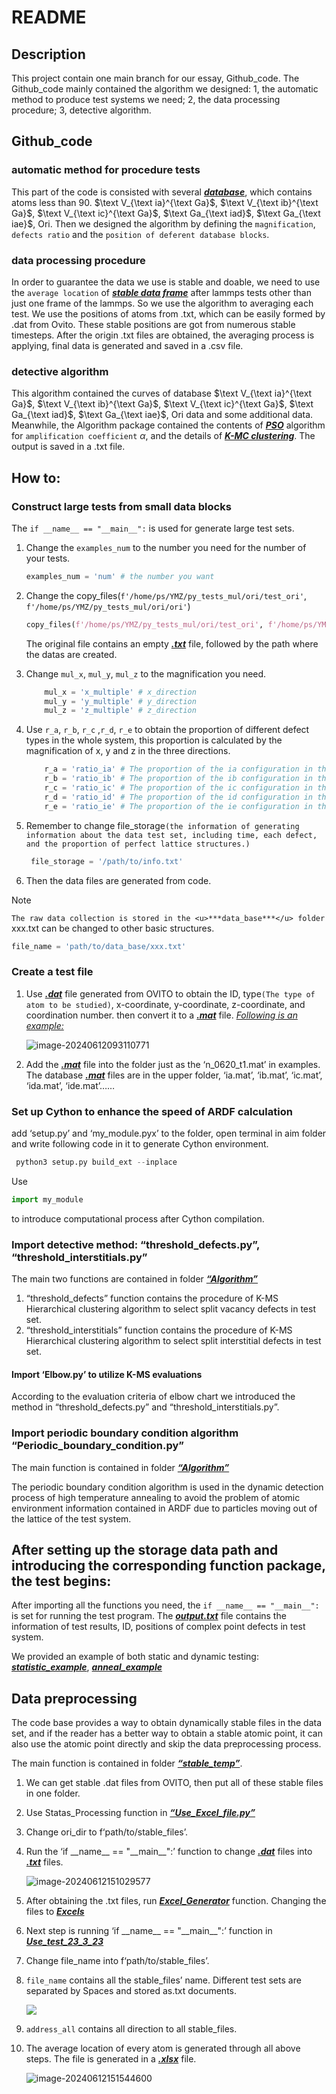 # README

## Description

This project contain one main branch for our essay, Github_code. The Github_code mainly contained the algorithm we designed: 1, the automatic method to produce test systems we need; 2, the data processing procedure; 3, detective algorithm. 

## Github_code

### automatic method for procedure tests

This part of the code is consisted with several ***<u>database</u>***, which contains atoms less than 90. $\text V_{\text ia}^{\text Ga}$, $\text V_{\text ib}^{\text Ga}$, $\text V_{\text ic}^{\text Ga}$, $\text Ga_{\text iad}$, $\text Ga_{\text iae}$, Ori. Then we designed the algorithm by defining the `magnification`, `defects ratio` and the `position of deferent database blocks`.

### data processing procedure

In order to guarantee the data we use is stable and doable, we need to use the `average location` of ***<u>stable data frame</u>*** after lammps tests other than just one frame of the lammps. So we use the algorithm to averaging each test. We use the positions of atoms from .txt, which can be easily formed by .dat from Ovito. These stable positions are got from numerous stable timesteps. After the origin .txt files are obtained, the averaging process is applying, final data is generated and saved in a .csv file.

### detective algorithm

This algorithm contained the curves of database $\text V_{\text ia}^{\text Ga}$, $\text V_{\text ib}^{\text Ga}$, $\text V_{\text ic}^{\text Ga}$, $\text Ga_{\text iad}$, $\text Ga_{\text iae}$, Ori data and some additional data. Meanwhile, the Algorithm package contained the contents of ***<u>PSO</u>*** algorithm for `amplification coefficient` $\alpha$, and the details of ***<u>K-MC  clustering</u>***. The output is saved in a .txt file.

## How to:

### Construct large tests from small data blocks

The `if __name__ == "__main__":` is used for generate large test sets.

1. Change the `examples_num` to the number you need for the number of your tests.

   ```python
   examples_num = 'num' # the number you want
   ```

2. Change the copy_files(`f'/home/ps/YMZ/py_tests_mul/ori/test_ori'`, `f'/home/ps/YMZ/py_tests_mul/ori/ori'`)

   ```python
   copy_files(f'/home/ps/YMZ/py_tests_mul/ori/test_ori', f'/home/ps/YMZ/py_tests_mul/ori/ori')
   ```

   The original file contains an empty <u>***.txt***</u> file, followed by the path where the datas are created.

3. Change `mul_x`, `mul_y`, `mul_z` to the  magnification you need.

   ```python
       mul_x = 'x_multiple' # x_direction 
       mul_y = 'y_multiple' # y_direction 
       mul_z = 'z_multiple' # z_direction
   ```

   

4. Use `r_a`, `r_b`, `r_c` ,`r_d`, `r_e` to obtain the proportion of different defect types in the whole system, this proportion is calculated by the magnification of x, y and z in the three directions.

   ```python
       r_a = 'ratio_ia' # The proportion of the ia configuration in the magnification
       r_b = 'ratio_ib' # The proportion of the ib configuration in the magnification
       r_c = 'ratio_ic' # The proportion of the ic configuration in the magnification
       r_d = 'ratio_id' # The proportion of the id configuration in the magnification
       r_e = 'ratio_ie' # The proportion of the ie configuration in the magnification
   ```

5. Remember to change file_storage`(the information of generating information about the data test set, including time, each defect, and the proportion of perfect lattice structures.)`

   ```python
    file_storage = '/path/to/info.txt'
   ```

6. Then the data files are generated from code.

> [!NOTE]
>
> `The raw data collection is stored in the <u>***data_base***</u> folder` xxx.txt can be changed to other basic structures.
>
> ```python
> file_name = 'path/to/data_base/xxx.txt'
> ```

### Create a test file

1. Use ***<u>.dat</u>*** file generated from OVITO to obtain the ID, type`(The type of atom to be studied)`, x-coordinate, y-coordinate, z-coordinate, and coordination number. then convert it to a ***<u>.mat</u>*** file. *<u>Following is an example:</u>*

   ![image-20240612093110771](https://s2.loli.net/2024/06/12/JqnYKzc5eAHpy6r.png)

2. Add the ***<u>.mat</u>*** file into the folder just as the ‘n_0620_t1.mat’ in examples. The database <u>***.mat***</u> files are in the upper folder, ‘ia.mat’, ‘ib.mat’, ‘ic.mat’, ‘ida.mat’, ‘ide.mat’……

### Set up Cython  to enhance the speed of ARDF calculation

add ‘setup.py’ and ‘my_module.pyx’ to the folder, open terminal in aim folder and write following code in it to generate Cython environment.

```python
 python3 setup.py build_ext --inplace
```

Use 

```python
import my_module
```

to introduce computational process after Cython compilation.

### Import detective method: “threshold_defects.py”, “threshold_interstitials.py”

The main two functions are contained in folder <u>***“Algorithm”***</u>

1. “threshold_defects” function contains the procedure of K-MS Hierarchical clustering algorithm to select split vacancy defects in test set.
2. “threshold_interstitials” function contains the procedure of K-MS Hierarchical clustering algorithm to select split interstitial defects in test set.

#### Import ‘Elbow.py’ to utilize K-MS evaluations

According to the evaluation criteria of elbow chart we introduced the method in “threshold_defects.py” and “threshold_interstitials.py”.

### Import periodic boundary condition algorithm “Periodic_boundary_condition.py”

The main function is contained in folder <u>***“Algorithm”***</u>

The periodic boundary condition algorithm is used in the dynamic detection process of high temperature annealing to avoid the problem of atomic environment information contained in ARDF due to particles moving out of the lattice of the test system.

## After setting up the storage data path and introducing the corresponding function package, the test begins: 

After importing all the functions you need, the `if __name__ == "__main__":` is set for running the test program. The <u>***output.txt***</u> file contains the information of test results, ID, positions of complex point defects in test system.

We provided an example of both static and dynamic testing: <u>***statistic_example***</u>, <u>***anneal_example***</u>

## Data preprocessing

The code base provides a way to obtain dynamically stable files in the data set, and if the reader has a better way to obtain a stable atomic point, it can also use the atomic point directly and skip the data preprocessing process.

The main function is contained in folder <u>***“stable_temp”***</u>.

1. We can get stable .dat files from OVITO, then put all of these stable files in one folder.

2. Use Statas_Processing function in <u>***“Use_Excel_file.py”***</u>

3. Change ori_dir to f‘path/to/stable_files’.

4. Run the ‘if \_\_name__ == "\_\_main__":’ function to change <u>***.dat***</u> files into <u>***.txt***</u> files.

   ![image-20240612151029577](https://s2.loli.net/2024/06/12/YaCVhOyRwPFE3Wi.png)

5. After obtaining the .txt files, run <u>***Excel_Generator***</u> function. Changing the files to <u>***Excels***</u>

6. Next step is running ‘if \_\_name__ == "\_\_main__":’ function in <u>***Use_test_23_3_23***</u>

7. Change file_name into  f‘path/to/stable_files’.

8. `file_name` contains all the stable_files’ name. Different test sets are separated by Spaces and stored as.txt documents.

   ![](https://s2.loli.net/2024/06/12/YWMUlswCbOoLk9u.png)

9. `address_all` contains all direction to all stable_files.

10. The average location of every atom is generated through all above  steps. The file is generated in a <u>***.xlsx***</u> file.

    ![image-20240612151544600](https://s2.loli.net/2024/06/12/pPLYJXtiMwmcoTz.png)



